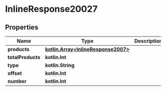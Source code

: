 
# InlineResponse20027

## Properties
Name | Type | Description | Notes
------------ | ------------- | ------------- | -------------
**products** | [**kotlin.Array&lt;InlineResponse2007&gt;**](InlineResponse2007.md) |  | 
**totalProducts** | **kotlin.Int** |  | 
**type** | **kotlin.String** |  | 
**offset** | **kotlin.Int** |  | 
**number** | **kotlin.Int** |  | 



